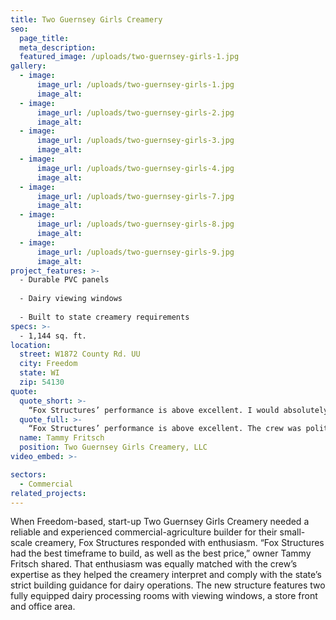 ```yaml
---
title: Two Guernsey Girls Creamery
seo:
  page_title:
  meta_description:
  featured_image: /uploads/two-guernsey-girls-1.jpg
gallery: 
  - image: 
      image_url: /uploads/two-guernsey-girls-1.jpg
      image_alt:
  - image: 
      image_url: /uploads/two-guernsey-girls-2.jpg
      image_alt:
  - image: 
      image_url: /uploads/two-guernsey-girls-3.jpg
      image_alt:
  - image: 
      image_url: /uploads/two-guernsey-girls-4.jpg
      image_alt:
  - image: 
      image_url: /uploads/two-guernsey-girls-7.jpg
      image_alt:
  - image: 
      image_url: /uploads/two-guernsey-girls-8.jpg
      image_alt:
  - image: 
      image_url: /uploads/two-guernsey-girls-9.jpg
      image_alt:
project_features: >-
  - Durable PVC panels
  
  - Dairy viewing windows
  
  - Built to state creamery requirements
specs: >-
  - 1,144 sq. ft.
location:
  street: W1872 County Rd. UU
  city: Freedom
  state: WI
  zip: 54130
quote:
  quote_short: >-
    “Fox Structures’ performance is above excellent. I would absolutely recommend Fox Structures to anyone. From start to finish, our project went very smoothly.”
  quote_full: >-
    “Fox Structures’ performance is above excellent. The crew was polite and courteous when I had a question or minor change to the building plan. Our property was always clean at the end of the day, and there was never garbage or excess materials lying around. The communication throughout the project was second-to-none. I would absolutely recommend Fox Structures to anyone. From start to finish, our project went very smoothly.”
  name: Tammy Fritsch
  position: Two Guernsey Girls Creamery, LLC
video_embed: >-

sectors:
  - Commercial
related_projects: 
---
```


When Freedom-based, start-up Two Guernsey Girls Creamery needed a reliable and experienced commercial-agriculture builder for their small-scale creamery, Fox Structures responded with enthusiasm. “Fox Structures had the best timeframe to build, as well as the best price,” owner Tammy Fritsch shared. That enthusiasm was equally matched with the crew’s expertise as they helped the creamery interpret and comply with the state’s strict building guidance for dairy operations. The new structure features two fully equipped dairy processing rooms with viewing windows, a store front and office area.